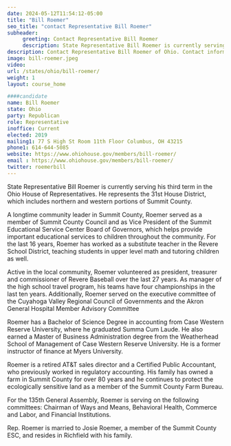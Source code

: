 ```yaml
---
date: 2024-05-12T11:54:12-05:00
title: "Bill Roemer"
seo_title: "contact Representative Bill Roemer"
subheader:
     greeting: Contact Representative Bill Roemer
     description: State Representative Bill Roemer is currently serving his third term in the Ohio House of Representatives. He represents the 31st House District, which includes northern and western portions of Summit County.
description: Contact Representative Bill Roemer of Ohio. Contact information for Bill Roemer includes email address, phone number, and mailing address.
image: bill-roemer.jpeg
video:
url: /states/ohio/bill-roemer/
weight: 1
layout: course_home

####candidate
name: Bill Roemer
state: Ohio
party: Republican
role: Representative
inoffice: Current
elected: 2019
mailing1: 77 S High St Room 11th Floor Columbus, OH 43215
phone1: 614-644-5085
website: https://www.ohiohouse.gov/members/bill-roemer/
email : https://www.ohiohouse.gov/members/bill-roemer/
twitter: roemerbill
---
```

State Representative Bill Roemer is currently serving his third term in the Ohio House of Representatives. He represents the 31st House District, which includes northern and western portions of Summit County.

A longtime community leader in Summit County, Roemer served as a member of Summit County Council and as Vice President of the Summit Educational Service Center Board of Governors, which helps provide important educational services to children throughout the community. For the last 16 years, Roemer has worked as a substitute teacher in the Revere School District, teaching students in upper level math and tutoring children as well.

Active in the local community, Roemer volunteered as president, treasurer and commissioner of Revere Baseball over the last 27 years.  As manager of the high school travel program, his teams have four championships in the last ten years.  Additionally, Roemer served on the executive committee of the Cuyahoga Valley Regional Council of Governments and the Akron General Hospital Member Advisory Committee

Roemer has a Bachelor of Science Degree in accounting from Case Western Reserve University, where he graduated Summa Cum Laude. He also earned a Master of Business Administration degree from the Weatherhead School of Management of Case Western Reserve University. He is a former instructor of finance at Myers University.

Roemer is a retired AT&T sales director and a Certified Public Accountant, who previously worked in regulatory accounting. His family has owned a farm in Summit County for over 80 years and he continues to protect the ecologically sensitive land as a member of the Summit County Farm Bureau.

For the 135th General Assembly, Roemer is serving on the following committees: Chairman of Ways and Means, Behavioral Health, Commerce and Labor, and Financial Institutions.

Rep. Roemer is married to Josie Roemer, a member of the Summit County ESC, and resides in Richfield with his family.
